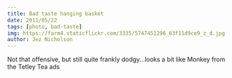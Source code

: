 ```yaml
---
title: Bad taste hanging basket
date: 2011/05/22
tags: [photo, bad-taste]
img: https://farm4.staticflickr.com/3335/5747451296_63f11d9ce9_z_d.jpg
author: Jez Nicholson
---
```

Not that offensive, but still quite frankly dodgy...looks a bit like Monkey from the Tetley Tea ads

